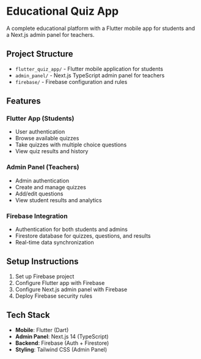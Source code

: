 # Educational Quiz App

A complete educational platform with a Flutter mobile app for students and a Next.js admin panel for teachers.

## Project Structure

- `flutter_quiz_app/` - Flutter mobile application for students
- `admin_panel/` - Next.js TypeScript admin panel for teachers
- `firebase/` - Firebase configuration and rules

## Features

### Flutter App (Students)
- User authentication
- Browse available quizzes
- Take quizzes with multiple choice questions
- View quiz results and history

### Admin Panel (Teachers)
- Admin authentication
- Create and manage quizzes
- Add/edit questions
- View student results and analytics

### Firebase Integration
- Authentication for both students and admins
- Firestore database for quizzes, questions, and results
- Real-time data synchronization

## Setup Instructions

1. Set up Firebase project
2. Configure Flutter app with Firebase
3. Configure Next.js admin panel with Firebase
4. Deploy Firebase security rules

## Tech Stack

- **Mobile**: Flutter (Dart)
- **Admin Panel**: Next.js 14 (TypeScript)
- **Backend**: Firebase (Auth + Firestore)
- **Styling**: Tailwind CSS (Admin Panel)